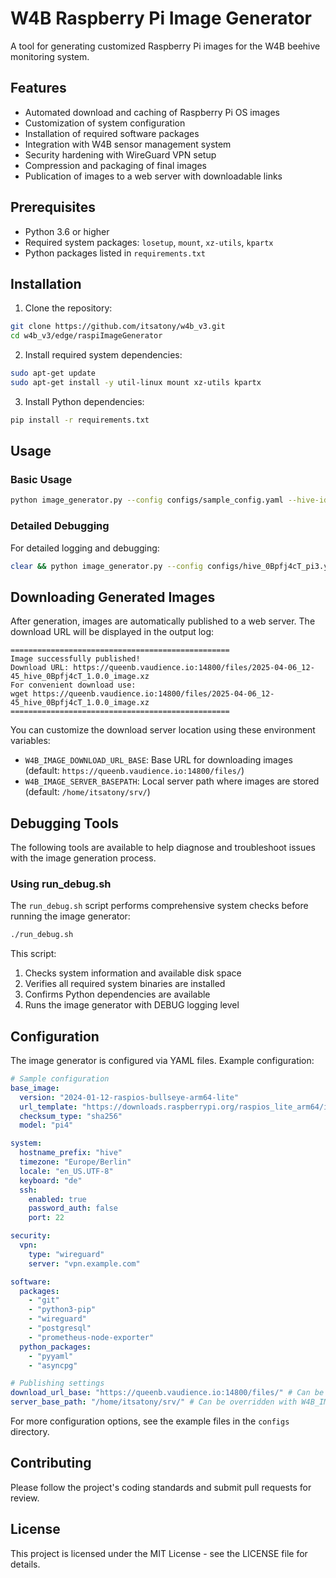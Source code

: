 # W4B Raspberry Pi Image Generator

A tool for generating customized Raspberry Pi images for the W4B beehive monitoring system.

## Features

- Automated download and caching of Raspberry Pi OS images
- Customization of system configuration
- Installation of required software packages
- Integration with W4B sensor management system
- Security hardening with WireGuard VPN setup
- Compression and packaging of final images
- Publication of images to a web server with downloadable links

## Prerequisites

- Python 3.6 or higher
- Required system packages: `losetup`, `mount`, `xz-utils`, `kpartx`
- Python packages listed in `requirements.txt`

## Installation

1. Clone the repository:
```bash
git clone https://github.com/itsatony/w4b_v3.git
cd w4b_v3/edge/raspiImageGenerator
```

2. Install required system dependencies:
```bash
sudo apt-get update
sudo apt-get install -y util-linux mount xz-utils kpartx
```

3. Install Python dependencies:
```bash
pip install -r requirements.txt
```

## Usage

### Basic Usage

```bash
python image_generator.py --config configs/sample_config.yaml --hive-id hive1
```

### Detailed Debugging

For detailed logging and debugging:

```bash
clear && python image_generator.py --config configs/hive_0Bpfj4cT_pi3.yaml --hive-id hive_0Bpfj4cT --verbose
```

## Downloading Generated Images

After generation, images are automatically published to a web server. The download URL will be displayed in the output log:

```
=================================================
Image successfully published!
Download URL: https://queenb.vaudience.io:14800/files/2025-04-06_12-45_hive_0Bpfj4cT_1.0.0_image.xz
For convenient download use:
wget https://queenb.vaudience.io:14800/files/2025-04-06_12-45_hive_0Bpfj4cT_1.0.0_image.xz
=================================================
```

You can customize the download server location using these environment variables:

- `W4B_IMAGE_DOWNLOAD_URL_BASE`: Base URL for downloading images (default: `https://queenb.vaudience.io:14800/files/`)
- `W4B_IMAGE_SERVER_BASEPATH`: Local server path where images are stored (default: `/home/itsatony/srv/`)

## Debugging Tools

The following tools are available to help diagnose and troubleshoot issues with the image generation process.

### Using run_debug.sh

The `run_debug.sh` script performs comprehensive system checks before running the image generator:

```bash
./run_debug.sh
```

This script:
1. Checks system information and available disk space
2. Verifies all required system binaries are installed
3. Confirms Python dependencies are available
4. Runs the image generator with DEBUG logging level

## Configuration

The image generator is configured via YAML files. Example configuration:

```yaml
# Sample configuration
base_image:
  version: "2024-01-12-raspios-bullseye-arm64-lite"
  url_template: "https://downloads.raspberrypi.org/raspios_lite_arm64/images/raspios_lite_arm64-{version}/2024-01-12-raspios-bullseye-arm64-lite.img.xz"
  checksum_type: "sha256"
  model: "pi4"

system:
  hostname_prefix: "hive"
  timezone: "Europe/Berlin"
  locale: "en_US.UTF-8"
  keyboard: "de"
  ssh:
    enabled: true
    password_auth: false
    port: 22

security:
  vpn:
    type: "wireguard"
    server: "vpn.example.com"

software:
  packages:
    - "git"
    - "python3-pip"
    - "wireguard"
    - "postgresql"
    - "prometheus-node-exporter"
  python_packages:
    - "pyyaml"
    - "asyncpg"

# Publishing settings
download_url_base: "https://queenb.vaudience.io:14800/files/" # Can be overridden with W4B_IMAGE_DOWNLOAD_URL_BASE
server_base_path: "/home/itsatony/srv/" # Can be overridden with W4B_IMAGE_SERVER_BASEPATH
```

For more configuration options, see the example files in the `configs` directory.

## Contributing

Please follow the project's coding standards and submit pull requests for review.

## License

This project is licensed under the MIT License - see the LICENSE file for details.
